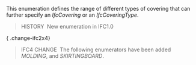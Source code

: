 This enumeration defines the range of different types of covering that can further specify an _IfcCovering_ or an _IfcCoveringType_.

> HISTORY&nbsp; New enumeration in IFC1.0

{ .change-ifc2x4}
> IFC4 CHANGE&nbsp; The following enumerators have been added _MOLDING_, and _SKIRTINGBOARD_.